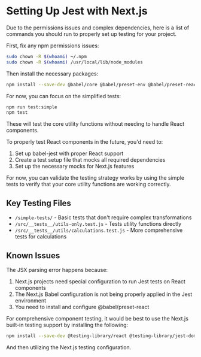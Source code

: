 # Setting Up Jest with Next.js

Due to the permissions issues and complex dependencies, here is a list of commands you should run to properly set up testing for your project.

First, fix any npm permissions issues:

```bash
sudo chown -R $(whoami) ~/.npm
sudo chown -R $(whoami) /usr/local/lib/node_modules
```

Then install the necessary packages:

```bash
npm install --save-dev @babel/core @babel/preset-env @babel/preset-react babel-jest jest
```

For now, you can focus on the simplified tests:

```bash
npm run test:simple
npm test
```

These will test the core utility functions without needing to handle React components.

To properly test React components in the future, you'd need to:

1. Set up babel-jest with proper React support
2. Create a test setup file that mocks all required dependencies
3. Set up the necessary mocks for Next.js features

For now, you can validate the testing strategy works by using the simple tests to verify that your core utility functions are working correctly.

## Key Testing Files

- `/simple-tests/` - Basic tests that don't require complex transformations
- `/src/__tests__/utils-only.test.js` - Tests utility functions directly
- `/src/__tests__/utils/calculations.test.js` - More comprehensive tests for calculations

## Known Issues

The JSX parsing error happens because:

1. Next.js projects need special configuration to run Jest tests on React components
2. The Next.js Babel configuration is not being properly applied in the Jest environment
3. You need to install and configure @babel/preset-react

For comprehensive component testing, it would be best to use the Next.js built-in testing support by installing the following:

```bash
npm install --save-dev @testing-library/react @testing-library/jest-dom jest-environment-jsdom
```

And then utilizing the Next.js testing configuration.